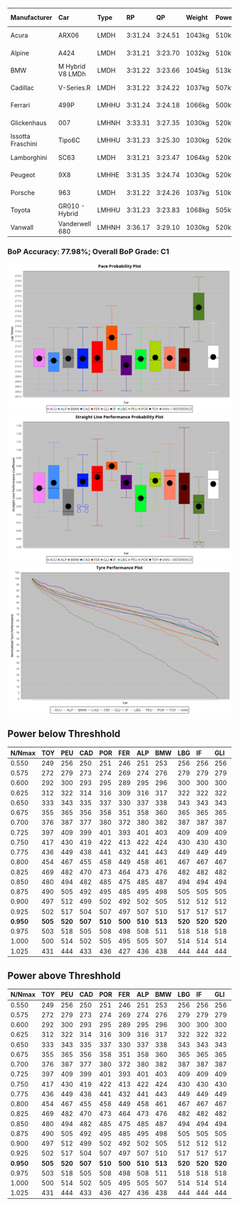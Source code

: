 |Manufacturer|Car|Type|RP|QP|Weight|Power¹|Threshhold|PINC|Power²|E/Stint|AVG Vmax|FDS|RDLC|L/Stint|BOP-Grade|ModelAccuracy|ModelPoints|Match%|
|:-|:-|:-|:-|:-|:-|:-|:-|:-|:-|:-|:-|:-|:-|:-|:-|:-|:-|:-|
|Acura|ARX06|LMDH|3:31.24|3:24.51|1043kg|510kw|210.0kph|0%|510kw|903MJ|325.21kph-343.07kph|-|1.02|12|-C2|100.00%|995|72.40%|
|Alpine|A424|LMDH|3:31.21|3:23.70|1032kg|510kw|210.0kph|0%|510kw|900MJ|326.89kph-348.21kph|-|1.03|12|~A1|81.46%|523|95.28%|
|BMW|M Hybrid V8 LMDh|LMDH|3:31.22|3:23.66|1045kg|513kw|210.0kph|0%|513kw|897MJ|322.11kph-346.49kph|-|1.02|12|-B1|98.60%|1690|85.93%|
|Cadillac|V-Series.R|LMDH|3:31.22|3:24.22|1037kg|507kw|210.0kph|0%|507kw|881MJ|320.76kph-345.87kph|-|1.02|12|-B1|98.38%|1765|87.08%|
|Ferrari|499P|LMHHU|3:31.24|3:24.18|1066kg|500kw|210.0kph|0%|500kw|883MJ|323.06kph-346.09kph|190kph|1.03|12|-A2|92.24%|2247|90.36%|
|Glickenhaus|007|LMHNH|3:33.31|3:27.35|1030kg|520kw|210.0kph|0%|520kw|913MJ|332.21kph-344.50kph|-|0.96|12|+E2|96.18%|554|50.25%|
|Issotta Fraschini|Tipo6C|LMHHU|3:31.23|3:25.30|1030kg|520kw|210.0kph|0%|520kw|917MJ|329.73kph-340.75kph|140kph|1.08|12|+A2|66.67%|96|92.67%|
|Lamborghini|SC63|LMDH|3:31.21|3:23.47|1064kg|520kw|210.0kph|0%|520kw|902MJ|323.20kph-341.96kph|-|1.03|12|-B1|96.77%|419|87.16%|
|Peugeot|9X8|LMHHE|3:31.35|3:24.74|1030kg|520kw|210.0kph|0%|520kw|910MJ|323.45kph-347.75kph|100kph|1.03|12|~A1|87.65%|1795|95.75%|
|Porsche|963|LMDH|3:31.22|3:24.26|1037kg|510kw|210.0kph|0%|510kw|892MJ|323.00kph-347.21kph|-|1.02|12|-B1|96.81%|5438|87.72%|
|Toyota|GR010 - Hybrid|LMHHU|3:31.23|3:23.83|1068kg|505kw|210.0kph|0%|505kw|898MJ|320.77kph-353.64kph|190kph|1.02|12|-A2|86.04%|1751|93.33%|
|Vanwall|Vanderwell 680|LMHNH|3:36.17|3:29.10|1030kg|520kw|210.0kph|0%|520kw|901MJ|317.07kph-340.49kph|-|1.01|12|+Ω2|91.42%|501|-2.22%|

### BoP Accuracy: 77.98%; Overall BoP Grade: C1
![PACECHART](./IMG/AUTO.png)
![STRAIGHTLINEPERFORMANCECHART](./IMG/AUTO_sp.png)
![TYREPERFORMANCECHART](./IMG/AUTO_tw.png)

## Power below Threshhold
|N/Nmax|TOY|PEU|CAD|POR|FER|ALP|BMW|LBG|IF|GLI|VAN|ACU|
|:-|:-|:-|:-|:-|:-|:-|:-|:-|:-|:-|:-|:-|
|0.550|249|256|250|251|246|251|253|256|256|256|256|251|
|0.575|272|279|273|274|269|274|276|279|279|279|279|274|
|0.600|292|300|293|295|289|295|296|300|300|300|300|295|
|0.625|312|322|314|316|309|316|317|322|322|322|322|316|
|0.650|333|343|335|337|330|337|338|343|343|343|343|337|
|0.675|355|365|356|358|351|358|360|365|365|365|365|358|
|0.700|376|387|377|380|372|380|382|387|387|387|387|380|
|0.725|397|409|399|401|393|401|403|409|409|409|409|401|
|0.750|417|430|419|422|413|422|424|430|430|430|430|422|
|0.775|436|449|438|441|432|441|443|449|449|449|449|441|
|0.800|454|467|455|458|449|458|461|467|467|467|467|458|
|0.825|469|482|470|473|464|473|476|482|482|482|482|473|
|0.850|480|494|482|485|475|485|487|494|494|494|494|485|
|0.875|490|505|492|495|485|495|498|505|505|505|505|495|
|0.900|497|512|499|502|492|502|505|512|512|512|512|502|
|0.925|502|517|504|507|497|507|510|517|517|517|517|507|
|**0.950**|**505**|**520**|**507**|**510**|**500**|**510**|**513**|**520**|**520**|**520**|**520**|**510**|
|0.975|503|518|505|508|498|508|511|518|518|518|518|508|
|1.000|500|514|502|505|495|505|507|514|514|514|514|505|
|1.025|431|444|433|436|427|436|438|444|444|444|444|436|

## Power above Threshhold
|N/Nmax|TOY|PEU|CAD|POR|FER|ALP|BMW|LBG|IF|GLI|VAN|ACU|
|:-|:-|:-|:-|:-|:-|:-|:-|:-|:-|:-|:-|:-|
|0.550|249|256|250|251|246|251|253|256|256|256|256|251|
|0.575|272|279|273|274|269|274|276|279|279|279|279|274|
|0.600|292|300|293|295|289|295|296|300|300|300|300|295|
|0.625|312|322|314|316|309|316|317|322|322|322|322|316|
|0.650|333|343|335|337|330|337|338|343|343|343|343|337|
|0.675|355|365|356|358|351|358|360|365|365|365|365|358|
|0.700|376|387|377|380|372|380|382|387|387|387|387|380|
|0.725|397|409|399|401|393|401|403|409|409|409|409|401|
|0.750|417|430|419|422|413|422|424|430|430|430|430|422|
|0.775|436|449|438|441|432|441|443|449|449|449|449|441|
|0.800|454|467|455|458|449|458|461|467|467|467|467|458|
|0.825|469|482|470|473|464|473|476|482|482|482|482|473|
|0.850|480|494|482|485|475|485|487|494|494|494|494|485|
|0.875|490|505|492|495|485|495|498|505|505|505|505|495|
|0.900|497|512|499|502|492|502|505|512|512|512|512|502|
|0.925|502|517|504|507|497|507|510|517|517|517|517|507|
|**0.950**|**505**|**520**|**507**|**510**|**500**|**510**|**513**|**520**|**520**|**520**|**520**|**510**|
|0.975|503|518|505|508|498|508|511|518|518|518|518|508|
|1.000|500|514|502|505|495|505|507|514|514|514|514|505|
|1.025|431|444|433|436|427|436|438|444|444|444|444|436|
